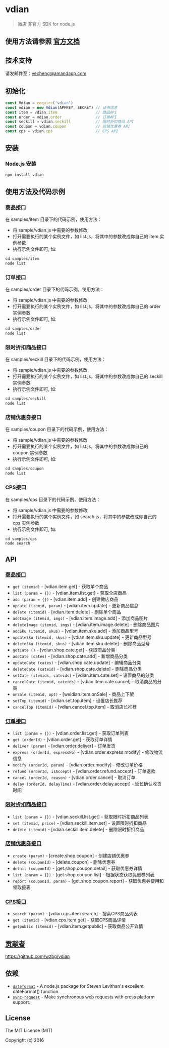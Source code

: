 # vdian

> 微店 非官方 SDK for node.js

## 使用方法请参照 [官方文档](http://wiki.open.weidian.com/)

## 技术支持
请发邮件至：yecheng@amandapp.com

## 初始化
```javascript
const Vdian = require('vdian')
const vdian = new Vdian(APPKEY, SECRET) // 证书信息
const item = vdian.item                 // 商品API
const order = vdian.order               // 订单API
const seckill = vdian.seckill           // 限时折扣商品 API
const coupon = vdian.coupon             // 店铺优惠券 API
const cps = vdian.cps                   // CPS API
```

## 安装
### Node.js 安装
```sh
npm install vdian
```

## 使用方法及代码示例
### 商品接口
在 samples/item 目录下的代码示例，使用方法：
 - 将 sample/vdian.js 中需要的参数修改
 - 打开需要执行的某个实例文件，如 list.js，将其中的参数改成你自己的 item 实例参数
 - 执行示例文件即可, 如:

 ```javascript
 cd samples/item
 node list
 ```

### 订单接口
在 samples/order 目录下的代码示例，使用方法：
 - 将 sample/vdian.js 中需要的参数修改
 - 打开需要执行的某个实例文件，如 list.js，将其中的参数改成你自己的 order 实例参数
 - 执行示例文件即可, 如:

 ```javascript
 cd samples/order
 node list
 ```

### 限时折扣商品接口
在 samples/seckill 目录下的代码示例，使用方法：
 - 将 sample/vdian.js 中需要的参数修改
 - 打开需要执行的某个实例文件，如 list.js，将其中的参数改成你自己的 seckill 实例参数
 - 执行示例文件即可, 如:

 ```javascript
 cd samples/seckill
 node list
 ```

### 店铺优惠券接口
在 samples/coupon 目录下的代码示例，使用方法：
 - 将 sample/vdian.js 中需要的参数修改
 - 打开需要执行的某个实例文件，如 list.js，将其中的参数改成你自己的 coupon 实例参数
 - 执行示例文件即可, 如:

 ```javascript
 cd samples/coupon
 node list
 ```

### CPS接口
在 samples/cps 目录下的代码示例，使用方法：
 - 将 sample/vdian.js 中需要的参数修改
 - 打开需要执行的某个实例文件，如 search.js，将其中的参数改成你自己的 cps 实例参数
 - 执行示例文件即可, 如:

 ```javascript
 cd samples/cps
 node search
 ```

## API
### [商品接口](Item)
  * `get (itemid)` - [vdian.item.get] - 获取单个商品
  * `list (param = {})` - [vdian.item.list.get] - 获取全店商品
  * `add (param = {})` - [vdian.item.add] - 创建微店商品
  * `update (itemid, param)` - [vdian.item.update] - 更新商品信息
  * `delete (itemid)` - [vdian.item.delete] - 删除单个商品
  * `addImage (itemid, imgs)` - [vdian.item.image.add] - 添加商品图片
  * `deleteImage (itemid, imgs)` - [vdian.item.image.delete] - 删除商品图片
  * `addSku (itemid, skus)` - [vdian.item.sku.add] - 添加商品型号
  * `updateSku (itemid, skus)` - [vdian.item.sku.update] - 更新商品型号
  * `deleteSku (itemid, skus)` - [vdian.item.sku.delete] - 删除商品型号
  * `getCate ()` - [vdian.shop.cate.get] - 获取商品分类
  * `addCate (cates)` - [vdian.shop.cate.add] - 新增商品分类
  * `updateCate (cates)` - [vdian.shop.cate.update] - 编辑商品分类
  * `deleteCate (cateid)` - [vdian.shop.cate.delete] - 删除商品分类
  * `setCate (itemids, cateids)` - [vdian.item.cate.set] - 设置商品的分类
  * `cancelCate (itemid, cateids)` - [vdian.item.cate.cancel] - 取消商品的分类
  * `onSale (itemid, opt)` - [weidian.item.onSale] - 商品上下架
  * `setTop (itemid)` - [vdian.set.top.item] - 设置店长推荐
  * `cancelTop (itemid)` - [vdian.cancel.top.item] - 取消店长推荐

### [订单接口](Order)
  * `list (param = {})` - [vdian.order.list.get] - 获取订单列表
  * `get (orderId)` - [vdian.order.get] - 获取订单详情
  * `deliver (param)` - [vdian.order.deliver] - 订单发货
  * `express (orderId, expressNo)` - [vdian.order.express.modify] - 修改物流信息
  * `modify (orderId, param)` - [vdian.order.modify] - 修改订单价格
  * `refund (orderId, isAccept)` - [vdian.order.refund.accept] - 订单退款
  * `cancel (orderId, reason)` - [vdian.order.cancel] - 取消订单
  * `delay (orderId, delayTime)` - [vdian.order.delay.accept] - 延长确认收货时间

### [限时折扣商品接口](Seckill)
  * `list (param = {})` - [vdian.seckill.list.get] - 获取限时折扣商品列表
  * `set (itemid, price)` - [vdian.seckill.item.set] - 设置限时折扣商品
  * `delete (itemid)` - [vdian.seckill.item.delete] - 删除限时折扣商品

### [店铺优惠券接口](Coupon)
  * `create (param)` - [create.shop.coupon] - 创建店铺优惠券
  * `delete (couponId)` - [delete.coupon] - 删除优惠券
  * `detail (couponId)` - [get.shop.coupon.detail] - 获取优惠券详情
  * `list (param = {})` - [get.shop.coupon.list] - 根据状态获取优惠券列表
  * `report (couponId, param)` - [get.shop.coupon.report] - 获取优惠券使用和领取报表

### [CPS接口](Cps)
  * `search (param)` - [vdian.cps.item.search] - 搜索CPS商品列表
  * `get (itemid)` - [vdian.cps.item.get] - 获取CPS商品详情
  * `getpublic (itemid)` - [vdian.item.getpublic] - 获取商品公开详情

## [贡献者]()

https://github.com/wzbg/vdian

## 依赖
- [`dateformat`](https://www.npmjs.com/package/dateformat) - A node.js package for Steven Levithan's excellent dateFormat() function.
- [`sync-request`](https://www.npmjs.com/package/sync-request) - Make synchronous web requests with cross platform support.

## License
The MIT License (MIT)

Copyright (c) 2016
